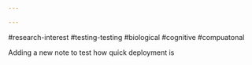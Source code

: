 ```yaml
---

---
```


 #research-interest #testing-testing #biological #cognitive #compuatonal

Adding a new note to test how quick deployment is